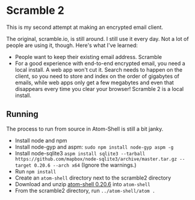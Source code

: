 # Scramble 2

This is my second attempt at making an encrypted email client.

The original, scramble.io, is still around. I still use it every day. Not a lot of people are using it, though. Here's what I've learned:
* People want to keep their existing email address.
  Scramble
* For a good experience with end-to-end encrypted email, you need a local install.
  A web app won't cut it. Search needs to happen on the client, so you need to store and index on the order of gigabytes of emails, while web apps only get a few megabytes and even that disappears every time you clear your browser! 
  Scramble 2 is a local install.
  
 
## Running

The process to run from source in Atom-Shell is still a bit janky.

* Install node and npm
* Install node-gyp and aspm: `sudo npm install node-gyp aspm -g`
* Install node-sqlite3 `aspm install sqlite3 --tarball https://github.com/mapbox/node-sqlite3/archive/master.tar.gz --target 0.20.6 --arch x64`
  (Ignore the warnings.)
* Run `npm install`
* Create an `atom-shell` directory next to the scramble2 directory
* Download and unzip [atom-shell 0.20.6](https://github.com/atom/atom-shell/releases/tag/v0.20.6) into `atom-shell`
* From the scramble2 directory, run `../atom-shell/atom .`


